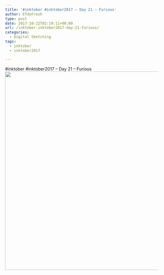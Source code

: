 ```yaml
---
title: '#inktober #inktober2017 – Day 21 – Furious'
author: ETdoFresh
type: post
date: 2017-10-22T02:19:11+00:00
url: /inktober-inktober2017-day-21-furious/
categories:
  - Digital Sketching
tags:
  - inktober
  - inktober2017

---
```

#inktober #inktober2017 – Day 21 – Furious[<img class="aligncenter size-large wp-image-1024" src="https://www.etdofresh.com/wp-content/uploads/2017/10/Inktober21-1024x791.png" alt="" width="840" height="649" srcset="http://localhost/wp-content/uploads/2017/10/Inktober21-1024x791.png 1024w, http://localhost/wp-content/uploads/2017/10/Inktober21-300x232.png 300w, http://localhost/wp-content/uploads/2017/10/Inktober21-768x593.png 768w, http://localhost/wp-content/uploads/2017/10/Inktober21-1200x927.png 1200w" sizes="(max-width: 840px) 100vw, 840px" />][1]

 [1]: https://www.etdofresh.com/wp-content/uploads/2017/10/Inktober21.png